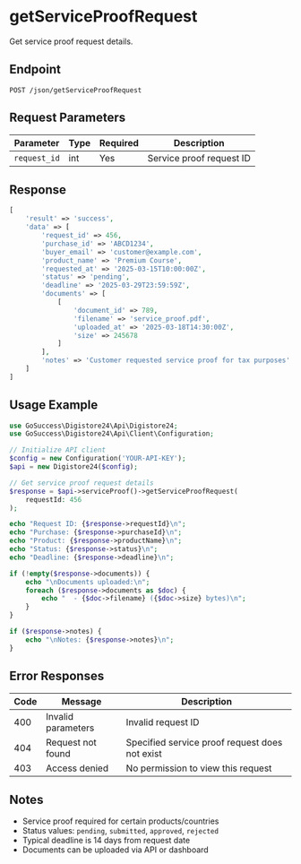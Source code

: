 # getServiceProofRequest

Get service proof request details.

## Endpoint

```
POST /json/getServiceProofRequest
```

## Request Parameters

| Parameter | Type | Required | Description |
|-----------|------|----------|-------------|
| `request_id` | int | Yes | Service proof request ID |

## Response

```php
[
    'result' => 'success',
    'data' => [
        'request_id' => 456,
        'purchase_id' => 'ABCD1234',
        'buyer_email' => 'customer@example.com',
        'product_name' => 'Premium Course',
        'requested_at' => '2025-03-15T10:00:00Z',
        'status' => 'pending',
        'deadline' => '2025-03-29T23:59:59Z',
        'documents' => [
            [
                'document_id' => 789,
                'filename' => 'service_proof.pdf',
                'uploaded_at' => '2025-03-18T14:30:00Z',
                'size' => 245678
            ]
        ],
        'notes' => 'Customer requested service proof for tax purposes'
    ]
]
```

## Usage Example

```php
use GoSuccess\Digistore24\Api\Digistore24;
use GoSuccess\Digistore24\Api\Client\Configuration;

// Initialize API client
$config = new Configuration('YOUR-API-KEY');
$api = new Digistore24($config);

// Get service proof request details
$response = $api->serviceProof()->getServiceProofRequest(
    requestId: 456
);

echo "Request ID: {$response->requestId}\n";
echo "Purchase: {$response->purchaseId}\n";
echo "Product: {$response->productName}\n";
echo "Status: {$response->status}\n";
echo "Deadline: {$response->deadline}\n";

if (!empty($response->documents)) {
    echo "\nDocuments uploaded:\n";
    foreach ($response->documents as $doc) {
        echo "  - {$doc->filename} ({$doc->size} bytes)\n";
    }
}

if ($response->notes) {
    echo "\nNotes: {$response->notes}\n";
}
```

## Error Responses

| Code | Message | Description |
|------|---------|-------------|
| 400 | Invalid parameters | Invalid request ID |
| 404 | Request not found | Specified service proof request does not exist |
| 403 | Access denied | No permission to view this request |

## Notes

- Service proof required for certain products/countries
- Status values: `pending`, `submitted`, `approved`, `rejected`
- Typical deadline is 14 days from request date
- Documents can be uploaded via API or dashboard
